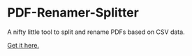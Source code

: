 # PDF-Renamer-Splitter
A nifty little tool to split and rename PDFs based on CSV data.

[Get it here.](https://www.dropbox.com/scl/fi/t5qc56eoj3aljbajnxioq/Split-Rename-PDF.exe?rlkey=x84ex2cikuoa4s2by1z23os8p&st=7y9v763w&dl=0)
